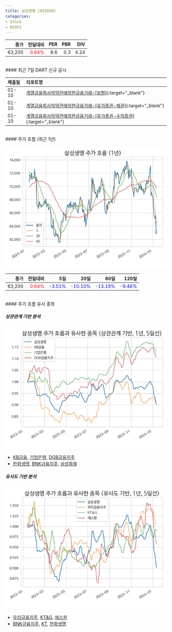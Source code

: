 ```yaml
---
title: 삼성생명 (032830)
categories:
- Stock
- KOSPI
---
```


|종가|전일대비|PER|PBR|DIV|
|---:|-------:|--:|--:|--:|
|63,200|<span style="color: red">0.64%</span>|8.6|0.3|4.24|

<!-- more -->

<br>
#### 최근 7일 DART 신규 공시


|제출일|리포트명|
|:-----|:-------|
|01-10|[계열금융회사의약관에의한금융거래-[보험]](https://dart.fss.or.kr/dsaf001/main.do?rcpNo=20240110000835){:target="_blank"}|
|01-10|[계열금융회사의약관에의한금융거래-[유가증권-채권]](https://dart.fss.or.kr/dsaf001/main.do?rcpNo=20240110000833){:target="_blank"}|
|01-10|[계열금융회사의약관에의한금융거래-[유가증권-수익증권]](https://dart.fss.or.kr/dsaf001/main.do?rcpNo=20240110000830){:target="_blank"}|

<br>
#### 주가 흐름 (최근 1년)

![032830](/assets/images/stock/032830.png)

|종가|전일대비|5일|20일|60일|120일|
|---:|-------:|--:|---:|---:|----:|
|63,200|<span style="color: red">0.64%</span>|<span style="color: blue">-3.51%</span>|<span style="color: blue">-10.10%</span>|<span style="color: blue">-13.19%</span>|<span style="color: blue">-9.46%</span>|

<br>
#### 주가 흐름 유사 종목

##### 상관관계 기반 분석

![032830](/assets/images/stock/032830_corr.png)
- [KB금융](/105560/), [기업은행](/024110/), [DGB금융지주](/139130/)
- [한화생명](/088350/), [BNK금융지주](/138930/), [삼성화재](/000810/)

##### 유사도 기반 분석

![032830](/assets/images/stock/032830_sim.png)
- [우리금융지주](/316140/), [KT&G](/033780/), [에스원](/012750/)
- [BNK금융지주](/138930/), [KT](/030200/), [한화생명](/088350/)